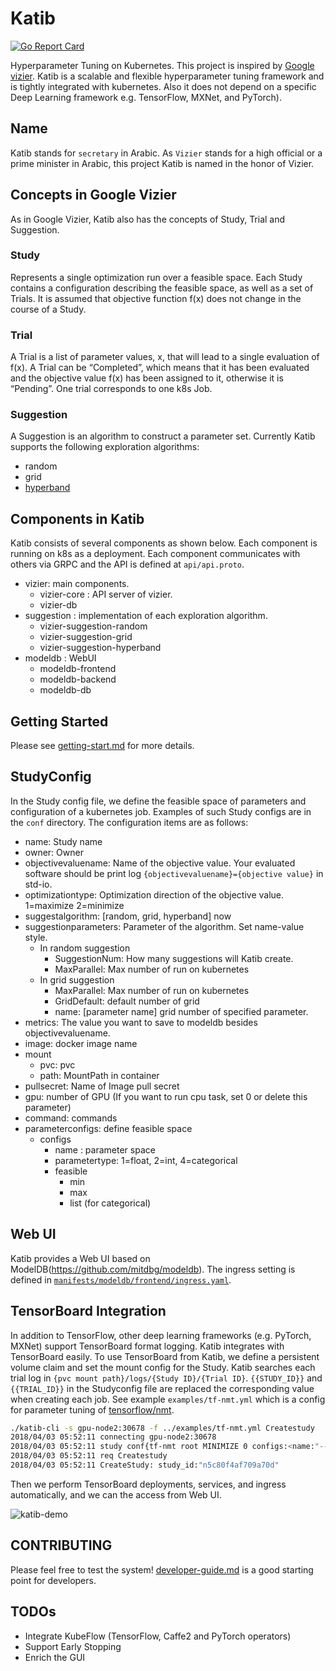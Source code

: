 # Katib

[![Go Report Card](https://goreportcard.com/badge/github.com/kubeflow/katib)](https://goreportcard.com/report/github.com/kubeflow/katib)

Hyperparameter Tuning on Kubernetes.
This project is inspired by [Google vizier](https://static.googleusercontent.com/media/research.google.com/ja//pubs/archive/bcb15507f4b52991a0783013df4222240e942381.pdf). Katib is a scalable and flexible hyperparameter tuning framework and is tightly integrated with kubernetes. Also it does not depend on a specific Deep Learning framework e.g. TensorFlow, MXNet, and PyTorch).

## Name

Katib stands for `secretary` in Arabic. As `Vizier` stands for a high official or a prime minister in Arabic, this project Katib is named in the honor of Vizier.

## Concepts in Google Vizier

As in Google Vizier, Katib also has the concepts of Study, Trial and Suggestion.

### Study

Represents a single optimization run over a feasible space. Each Study contains a configuration describing the feasible space, as well as a set of Trials. It is assumed that objective function f(x) does not change in the course of a Study.

### Trial

A Trial is a list of parameter values, x, that will lead to a single evaluation of f(x). A Trial can be “Completed”, which means that it has been evaluated and the objective value f(x) has been assigned to it, otherwise it is “Pending”.
One trial corresponds to one k8s Job.

### Suggestion

A Suggestion is an algorithm to construct a parameter set. Currently Katib supports the following exploration algorithms:

* random
* grid
* [hyperband](https://arxiv.org/pdf/1603.06560.pdf)

## Components in Katib

Katib consists of several components as shown below. Each component is running on k8s as a deployment.
Each component communicates with others via GRPC and the API is defined at `api/api.proto`.

- vizier: main components.
    - vizier-core : API server of vizier.
    - vizier-db
- suggestion : implementation of each exploration algorithm.
    - vizier-suggestion-random
    - vizier-suggestion-grid
    - vizier-suggestion-hyperband
- modeldb : WebUI
    - modeldb-frontend
    - modeldb-backend
    - modeldb-db

## Getting Started

Please see [getting-start.md](./docs/getting-start.md) for more details.

## StudyConfig

In the Study config file, we define the feasible space of parameters and configuration of a kubernetes job. Examples of such Study configs are in the `conf` directory. The configuration items are as follows:

- name: Study name
- owner: Owner
- objectivevaluename: Name of the objective value. Your evaluated software should be print log `{objectivevaluename}={objective value}` in std-io.
- optimizationtype: Optimization direction of the objective value. 1=maximize 2=minimize
- suggestalgorithm: [random, grid, hyperband] now
- suggestionparameters: Parameter of the algorithm. Set name-value style.
    - In random suggestion
        - SuggestionNum: How many suggestions will Katib create.
        - MaxParallel: Max number of run on kubernetes
    - In grid suggestion
        - MaxParallel: Max number of run on kubernetes
        - GridDefault: default number of grid
        - name: [parameter name] grid number of specified parameter.
- metrics: The value you want to save to modeldb besides objectivevaluename.
- image: docker image name
- mount
    - pvc: pvc
    - path: MountPath in container
- pullsecret: Name of Image pull secret
- gpu: number of GPU (If you want to run cpu task, set 0 or delete this parameter)
- command: commands
- parameterconfigs: define feasible space
    - configs
        - name : parameter space
        - parametertype: 1=float, 2=int, 4=categorical
        - feasible
            - min
            - max
            - list (for categorical)

## Web UI

Katib provides a Web UI based on ModelDB(https://github.com/mitdbg/modeldb). The ingress setting is defined in [`manifests/modeldb/frontend/ingress.yaml`](manifests/modeldb/frontend/ingress.yaml).

## TensorBoard Integration

In addition to TensorFlow, other deep learning frameworks (e.g. PyTorch, MXNet) support TensorBoard format logging.
Katib integrates with TensorBoard easily. To use TensorBoard from Katib, we define a persistent volume claim and set the mount config for the Study. Katib searches each trial log in `{pvc mount path}/logs/{Study ID}/{Trial ID}`.
`{{STUDY_ID}}` and  `{{TRIAL_ID}}` in the Studyconfig file are replaced the corresponding value when creating each job.
See example `examples/tf-nmt.yml` which is a config for parameter tuning of [tensorflow/nmt](https://github.com/tensorflow/nmt).

```bash
./katib-cli -s gpu-node2:30678 -f ../examples/tf-nmt.yml Createstudy
2018/04/03 05:52:11 connecting gpu-node2:30678
2018/04/03 05:52:11 study conf{tf-nmt root MINIMIZE 0 configs:<name:"--num_train_steps" parameter_type:INT feasible:<max:"1000" min:"1000" > > configs:<name:"--dropout" parameter_type:DOUBLE feasible:<max:"0.3" min:"0.1" > > configs:<name:"--beam_width" parameter_type:INT feasible:<max:"15" min:"5" > > configs:<name:"--num_units" parameter_type:INT feasible:<max:"1026" min:"256" > > configs:<name:"--attention" parameter_type:CATEGORICAL feasible:<list:"luong" list:"scaled_luong" list:"bahdanau" list:"normed_bahdanau" > > configs:<name:"--decay_scheme" parameter_type:CATEGORICAL feasible:<list:"luong234" list:"luong5" list:"luong10" > > configs:<name:"--encoder_type" parameter_type:CATEGORICAL feasible:<list:"bi" list:"uni" > >  [] random median  [name:"SuggestionNum" value:"10"  name:"MaxParallel" value:"6" ] [] test_ppl [ppl bleu_dev bleu_test] yujioshima/tf-nmt:latest-gpu [python -m nmt.nmt --src=vi --tgt=en --out_dir=/nfs-mnt/logs/{{STUDY_ID}}_{{TRIAL_ID}} --vocab_prefix=/nfs-mnt/learndatas/wmt15_en_vi/vocab --train_prefix=/nfs-mnt/learndatas/wmt15_en_vi/train --dev_prefix=/nfs-mnt/learndatas/wmt15_en_vi/tst2012 --test_prefix=/nfs-mnt/learndatas/wmt15_en_vi/tst2013 --attention_architecture=standard --attention=normed_bahdanau --batch_size=128 --colocate_gradients_with_ops=true --eos=</s> --forget_bias=1.0 --init_weight=0.1 --learning_rate=1.0 --max_gradient_norm=5.0 --metrics=bleu --share_vocab=false --num_buckets=5 --optimizer=sgd --sos=<s> --steps_per_stats=100 --time_major=true --unit_type=lstm --src_max_len=50 --tgt_max_len=50 --infer_batch_size=32] 1 default-scheduler pvc:"nfs" path:"/nfs-mnt"  }
2018/04/03 05:52:11 req Createstudy
2018/04/03 05:52:11 CreateStudy: study_id:"n5c80f4af709a70d"
```
Then we perform TensorBoard deployments, services, and ingress automatically, and we can the access from Web UI.

![katib-demo](https://user-images.githubusercontent.com/10014831/38241910-64fb0646-376e-11e8-8b98-c26e577f3935.gif)

## CONTRIBUTING

Please feel free to test the system! [developer-guide.md](./docs/developer-guide.md) is a good starting point for  developers.

## TODOs

* Integrate KubeFlow (TensorFlow, Caffe2 and PyTorch operators)
* Support Early Stopping
* Enrich the GUI
